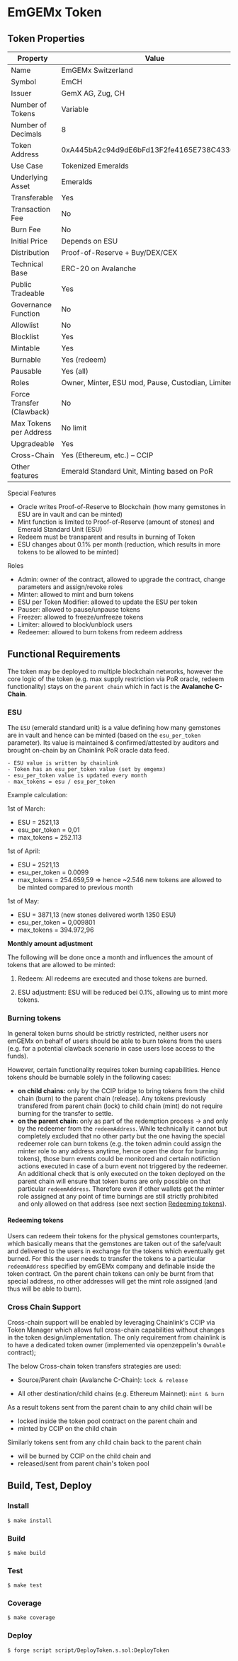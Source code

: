 # EmGEMx Token

## Token Properties

| Property                  | Value                                             |
| ------------------------- | ------------------------------------------------- |
| Name                      | EmGEMx Switzerland                                |
| Symbol                    | EmCH                                              |
| Issuer                    | GemX AG, Zug, CH                                  |
| Number of Tokens          | Variable                                          |
| Number of Decimals        | 8                                                 |
| Token Address             | 0xA445bA2c94d9dE6bFd13F2fe4165E738C4330710        |
| Use Case                  | Tokenized Emeralds                                |
| Underlying Asset          | Emeralds                                          |
| Transferable              | Yes                                               |
| Transaction Fee           | No                                                |
| Burn Fee                  | No                                                |
| Initial Price             | Depends on ESU                                    |
| Distribution              | Proof-of-Reserve + Buy/DEX/CEX                    |
| Technical Base            | ERC-20 on Avalanche                               |
| Public Tradeable          | Yes                                               |
| Governance Function       | No                                                |
| Allowlist                 | No                                                |
| Blocklist                 | Yes                                               |
| Mintable                  | Yes                                               |
| Burnable                  | Yes (redeem)                                      |
| Pausable                  | Yes (all)                                         |
| Roles                     | Owner, Minter, ESU mod, Pause, Custodian, Limiter |
| Force Transfer (Clawback) | No                                                |
| Max Tokens per Address    | No limit                                          |
| Upgradeable               | Yes                                               |
| Cross-Chain               | Yes (Ethereum, etc.) – CCIP                       |
| Other features            | Emerald Standard Unit, Minting based on PoR       |

Special Features
- Oracle writes Proof-of-Reserve to Blockchain (how many gemstones in ESU are in vault and can be minted)
- Mint function is limited to Proof-of-Reserve (amount of stones) and Emerald Standard Unit (ESU)
- Redeem must be transparent and results in burning of Token
- ESU changes about 0.1% per month (reduction, which results in more tokens to be allowed to be minted)

Roles
- Admin: owner of the contract, allowed to upgrade the contract, change parameters and assign/revoke roles
- Minter: allowed to mint and burn tokens
- ESU per Token Modifier: allowed to update the ESU per token
- Pauser: allowed to pause/unpause tokens
- Freezer: allowed to freeze/unfreeze tokens
- Limiter: allowed to block/unblock users
- Redeemer: allowed to burn tokens from redeem address

## Functional Requirements

The token may be deployed to multiple blockchain networks, however the core logic of the token (e.g. max supply restriction via PoR oracle, redeem functionality) stays on the `parent chain` which in fact is the **Avalanche C-Chain**.

### ESU

The `ESU` (emerald standard unit) is a value defining how many gemstones are in vault and hence can be minted (based on the `esu_per_token` parameter). Its value is maintained & confirmed/attested by auditors and brought on-chain by an Chainlink PoR oracle data feed.

    - ESU value is written by chainlink
    - Token has an esu_per_token value (set by emgemx)
    - esu_per_token value is updated every month
    - max_tokens = esu / esu_per_token

Example calculation:

1st of March:

- ESU = 2521,13
- esu_per_token = 0,01
- max_tokens = 252.113

1st of April:

- ESU = 2521,13
- esu_per_token = 0.0099
- max_tokens = 254.659,59 => hence ~2.546 new tokens are allowed to be minted compared to previous month

1st of May:

- ESU = 3871,13 (new stones delivered worth 1350 ESU)
- esu_per_token = 0,009801
- max_tokens = 394.972,96

**Monthly amount adjustment**

The following will be done once a month and influences the amount of tokens that are allowed to be minted:

1. Redeem: All redeems are executed and those tokens are burned.

2. ESU adjustment: ESU will be reduced bei 0.1%, allowing us to mint more tokens.

### Burning tokens

In general token burns should be strictly restricted, neither users nor emGEMx on behalf of users should be able to burn tokens from the users (e.g. for a potential clawback scenario in case users lose access to the funds).

However, certain functionality requires token burning capabilities. Hence tokens should be burnable solely in the following cases: 
- **on child chains:** only by the CCIP bridge to bring tokens from the child chain (burn) to the parent chain (release). Any tokens previously transfered from parent chain (lock) to child chain (mint) do not require burning for the transfer to settle.
- **on the parent chain:** only as part of the redemption process -> and only by the redeemer from the `redeemAddress`. While technically it cannot but completely excluded that no other party but the one having the special redeemer role can burn tokens (e.g. the token admin could assign the minter role to any address anytime, hence open the door for burning tokens), those burn events could be monitored and certain notifiction actions executed in case of a burn event not triggered by the redeemer. An additional check that is only executed on the token deployed on the parent chain will ensure that token burns are only possible on that particular `redeemAddress`. Therefore even if other wallets get the minter role assigned at any point of time burnings are still strictly prohibited and only allowed on that address (see next section [Redeeming tokens](#redeeming-tokens)).

#### Redeeming tokens

Users can redeem their tokens for the physical gemstones counterparts, which basically means that the gemstones are taken out of the safe/vault and delivered to the users in exchange for the tokens which eventually get burned. For this the user needs to transfer the tokens to a particular `redeemAddress` specified by emGEMx company and definable inside the token contract. On the parent chain tokens can only be burnt from that special address, no other addresses will get the mint role assigned (and thus will be able to burn).

### Cross Chain Support

Cross-chain support will be enabled by leveraging Chainlink's CCIP via Token Manager which allows full cross-chain capabilities without changes in the token design/implementation. The only requirement from chainlink is to have a dedicated token owner (implemented via openzeppelin's `Ownable` contract);

The below Cross-chain token transfers strategies are used:

- Source/Parent chain (Avalanche C-Chain): `lock & release`

- All other destination/child chains (e.g. Ethereum Mainnet): `mint & burn`

As a result tokens sent from the parent chain to any child chain will be 
- locked inside the token pool contract on the parent chain and
- minted by CCIP on the child chain

Similarly tokens sent from any child chain back to the parent chain
- will be burned by CCIP on the child chain and
- released/sent from parent chain's token pool

## Build, Test, Deploy

### Install

```shell
$ make install
```

### Build

```shell
$ make build
```

### Test

```shell
$ make test
```

### Coverage

```shell
$ make coverage
```

### Deploy

```shell
$ forge script script/DeployToken.s.sol:DeployToken
```
